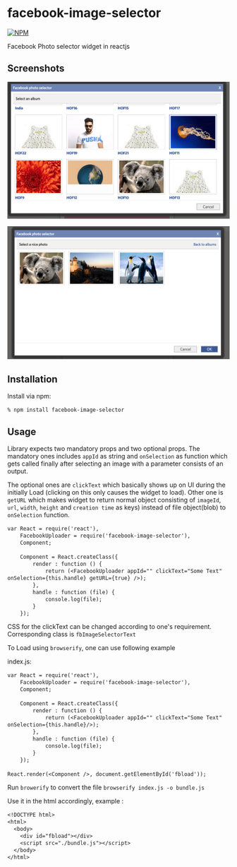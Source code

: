 # facebook-image-selector

[![NPM](https://nodei.co/npm/facebook-image-selector.png?downloads=true&downloadRank=true)](https://nodei.co/npm/facebook-image-selector/)

Facebook Photo selector widget in reactjs

## Screenshots

![Select Album](/screenshots/Albums.png?raw=true "Select Album")

![Select Image](/screenshots/Photos.png?raw=true "Select Photos")


## Installation

Install via npm:

    % npm install facebook-image-selector
    

## Usage

Library expects two mandatory props and two optional props. The mandatory ones includes `appId` as string and `onSelection` as function which gets called finally after selecting an image with a parameter consists of an output. 

The optional ones are `clickText` which basically shows up on UI during the initially Load (clicking on this only causes the widget to load). Other one is `getURL` which makes widget to return normal object consisting of `imageId`, `url`, `width`, `height` and `creation time` as keys) instead of file object(blob) to `onSelection` function.


    var React = require('react'),
        FacebookUploader = require('facebook-image-selector'),
        Component;
    
        Component = React.createClass({
            render : function () {
                return (<FacebookUploader appId="" clickText="Some Text" onSelection={this.handle} getURL={true} />);
            },
            handle : function (file) {
                console.log(file);
            }
        });
        
  
  CSS for the clickText can be changed according to one's requirement. Corresponding class is `fbImageSelectorText` 
 

To Load using `browserify`, one can use following example

index.js:

    var React = require('react'),
        FacebookUploader = require('facebook-image-selector'),
        Component;
    
        Component = React.createClass({
            render : function () {
                return (<FacebookUploader appId="" clickText="Some Text" onSelection={this.handle}/>);
            },
            handle : function (file) {
                console.log(file);
            }
        });
        
    React.render(<Component />, document.getElementById('fbload'));


Run `browerify` to convert the file `browserify index.js -o bundle.js`

Use it in the html accordingly, example :

    <!DOCTYPE html>
    <html>
      <body>
        <div id="fbload"></div>
        <script src="./bundle.js"></script>
      </body>
    </html>


  
